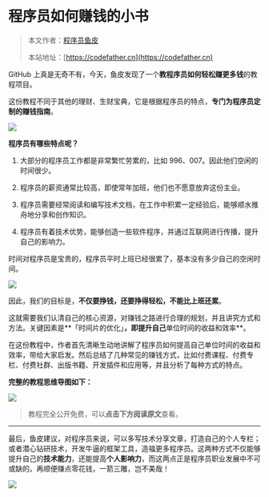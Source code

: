 # 程序员如何赚钱的小书

> 本文作者：[程序员鱼皮](https://yuyuanweb.feishu.cn/wiki/Abldw5WkjidySxkKxU2cQdAtnah)
>
> 本站地址：[https://codefather.cn](https://codefather.cn)

GitHub 上真是无奇不有，今天，鱼皮发现了一个**教程序员如何轻松赚更多钱**的教程项目。

这份教程不同于其他的理财、生财宝典，它是根据程序员的特点，**专门为程序员定制的赚钱指南**。

![](https://pic.yupi.icu/5563/202311091029884.jpeg)

**程序员有哪些特点呢？**

1. 大部分的程序员工作都是非常繁忙劳累的，比如 996、007。因此他们空闲的时间很少。

2. 程序员的薪资通常比较高，即使常年加班，他们也不愿意放弃这份主业。

3. 程序员需要经常阅读和编写技术文档，在工作中积累一定经验后，能够顺水推舟地分享和创作知识。

4. 程序员有着技术优势，能够创造一些软件程序，并通过互联网进行传播，提升自己的影响力。

时间对程序员是宝贵的，程序员平时上班已经很累了，基本没有多少自己的空闲时间。

![](https://pic.yupi.icu/5563/202311091029073.png)

因此，我们的目标是，**不仅要挣钱，还要挣得轻松，不能比上班还累**。

这就需要我们认清自己的核心资源，对赚钱之路进行合理的规划，并且讲究方式和方法。关键因素是**「时间片的优化」**，即提升自己**单位时间的收益和效率**。

在这份教程中，作者首先清晰生动地讲解了程序员如何提高自己单位时间的收益和效率，带给大家启发。然后总结了几种常见的赚钱方式，比如付费课程、付费专栏、付费社群、出版书籍、开发插件和应用等，并且分析了每种方式的特点。

**完整的教程思维导图如下：**



![](https://pic.yupi.icu/5563/202311091029919.jpeg)



> 教程完全公开免费，可以**点击下方阅读原文**查看。

------

最后，鱼皮建议，对程序员来说，可以多写技术分享文章，打造自己的个人专栏；或者潜心钻研技术，开发牛逼的框架工具，造福更多程序员。这两种方式不仅能够提升自己的**技术能力**，还能提高**个人影响力**，而这两点正是程序员职业发展中不可或缺的。再顺便赚点零花钱，一箭三雕，岂不美哉！

![](https://pic.yupi.icu/5563/202311091029893.jpeg)